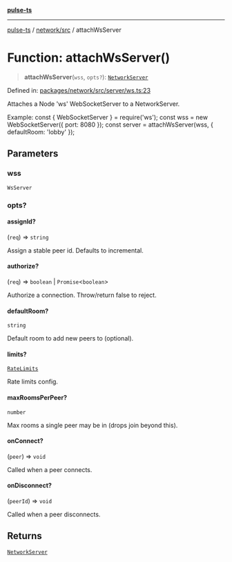 [**pulse-ts**](../../../README.md)

***

[pulse-ts](../../../README.md) / [network/src](../README.md) / attachWsServer

# Function: attachWsServer()

> **attachWsServer**(`wss`, `opts?`): [`NetworkServer`](../classes/NetworkServer.md)

Defined in: [packages/network/src/server/ws.ts:23](https://github.com/jlehett/pulse-ts/blob/a2a18767041a6b69ca4c5f6131d2de266097750e/packages/network/src/server/ws.ts#L23)

Attaches a Node 'ws' WebSocketServer to a NetworkServer.

Example:
const { WebSocketServer } = require('ws');
const wss = new WebSocketServer({ port: 8080 });
const server = attachWsServer(wss, { defaultRoom: 'lobby' });

## Parameters

### wss

`WsServer`

### opts?

#### assignId?

(`req`) => `string`

Assign a stable peer id. Defaults to incremental.

#### authorize?

(`req`) => `boolean` \| `Promise`\<`boolean`\>

Authorize a connection. Throw/return false to reject.

#### defaultRoom?

`string`

Default room to add new peers to (optional).

#### limits?

[`RateLimits`](../interfaces/RateLimits.md)

Rate limits config.

#### maxRoomsPerPeer?

`number`

Max rooms a single peer may be in (drops join beyond this).

#### onConnect?

(`peer`) => `void`

Called when a peer connects.

#### onDisconnect?

(`peerId`) => `void`

Called when a peer disconnects.

## Returns

[`NetworkServer`](../classes/NetworkServer.md)
